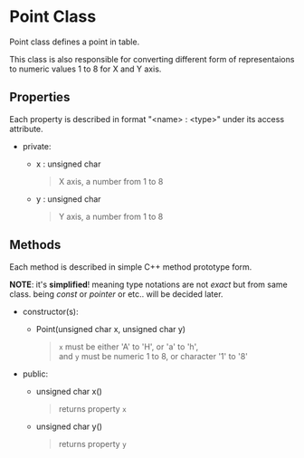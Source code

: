 # Point Class

Point class defines a point in table.

This class is also responsible for converting different form of representaions to numeric values 1 to 8 for X and Y axis.

## Properties

Each property is described in format "\<name\> : \<type\>" under its access attribute.

*   private:
    *   x : unsigned char

        > X axis, a number from 1 to 8

    *   y : unsigned char

        > Y axis, a number from 1 to 8

## Methods

Each method is described in simple C++ method prototype form.

**NOTE**: it's **simplified**! meaning type notations are not _exact_ but from same class. being *const* or *pointer* or etc.. will be decided later.

*   constructor(s):
    *   Point(unsigned char x, unsigned char y)

        > `x` must be either 'A' to 'H', or 'a' to 'h',  
        > and `y` must be numeric 1 to 8, or character '1' to '8'

*   public:
    *   unsigned char x()

        > returns property `x`

    *   unsigned char y()

        > returns property `y`

